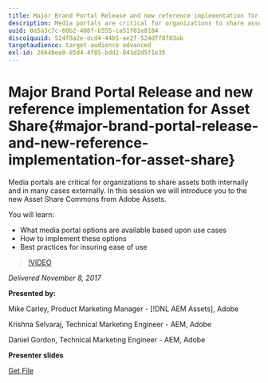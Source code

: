 ```yaml
---
title: Major Brand Portal Release and new reference implementation for Asset Share
description: Media portals are critical for organizations to share assets both internally and in many cases externally. In this session we introduce you to the new Asset Share Commons from Adobe Assets.
uuid: 0a5a3c7c-60b2-400f-b555-ca51f01e8184
discoiquuid: 524f8a2e-dcd4-44b5-ae2f-524dff8f03ab
targetaudience: target-audience advanced
exl-id: 2664bee0-85d4-4f85-bdd2-841d2d5f1e35
---
```

# Major Brand Portal Release and new reference implementation for Asset Share{#major-brand-portal-release-and-new-reference-implementation-for-asset-share}

Media portals are critical for organizations to share assets both internally and in many cases externally. In this session we will introduce you to the new Asset Share Commons from Adobe Assets. 

You will learn:  

* What media portal options are available based upon use cases 
* How to implement these options 
* Best practices for insuring ease of use 

>[!VIDEO](https://video.tv.adobe.com/v/20730/?quality=9)

*Delivered November 8, 2017*

**Presented by:**

Mike Carley, Product Marketing Manager - [!DNL AEM Assets], Adobe

Krishna Selvaraj, Technical Marketing Engineer - AEM, Adobe

Daniel Gordon, Technical Marketing Engineer - AEM, Adobe

**Presenter slides**

[Get File](assets/gems+bp-asset+share+nov+8+17+.pdf)
<!--
[Get back to the Overview](https://helpx.adobe.com/experience-manager/kt/eseminars/gems/aem-index.html)
-->
